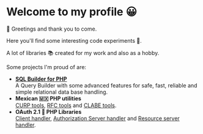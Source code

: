 # Welcome to my profile 😀

🖖 Greetings and thank you to come.

Here you'll find some interesting code experiments 🧪.

A lot of libraries 📚 created for my work and also as a hobby.

Some projects I'm proud of are:

- **[SQL Builder for PHP](https://github.com/francerz/php-sql-builder)**  
  A Query Builder with some advanced features for safe, fast, reliable and simple relational data base handling.
- **Mexican 🇲🇽 PHP utilities**  
  [CURP tools](https://github.com/francerz/php-mx-curp), [RFC tools](https://github.com/francerz/php-mx-rfc) and [CLABE tools](https://github.com/francerz/php-mx-clabe).
- **OAuth 2.1 🔑 PHP Libraries**  
  [Client handler](https://github.com/francerz/php-oauth2-client), [Authorization Server handler](https://github.com/francerz/php-oauth2-authorization-server) and [Resource server handler](https://github.com/francerz/php-oauth2-resource-server).
  
<!-- [![GitHub Streak](http://github-readme-streak-stats.herokuapp.com?user=francerz&theme=dark&background=00000000)](#) -->

<!-- [![Top Langs](https://github-readme-stats.vercel.app/api/top-langs/?username=francerz&theme=dark&background=00000000)](#) -->

<!--
**francerz/francerz** is a ✨ _special_ ✨ repository because its `README.md` (this file) appears on your GitHub profile.

Here are some ideas to get you started:

- 🔭 I’m currently working on ...
- 🌱 I’m currently learning ...
- 👯 I’m looking to collaborate on ...
- 🤔 I’m looking for help with ...
- 💬 Ask me about ...
- 📫 How to reach me: ...
- 😄 Pronouns: ...
- ⚡ Fun fact: ...
-->
